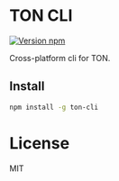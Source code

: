 # TON CLI

[![Version npm](https://img.shields.io/npm/v/ton-cli.svg?logo=npm)](https://www.npmjs.com/package/ton-cli)

Cross-platform cli for TON.

## Install

```bash
npm install -g ton-cli
```

# License

MIT
